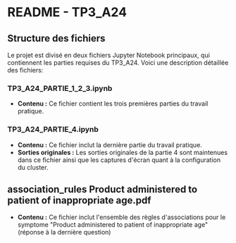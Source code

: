 # README - TP3_A24


## Structure des fichiers

Le projet est divisé en deux fichiers Jupyter Notebook principaux, qui contiennent les parties requises du TP3_A24. Voici une description détaillée des fichiers:

### TP3_A24_PARTIE_1_2_3.ipynb

- **Contenu :** Ce fichier contient les trois premières parties du travail pratique.


### TP3_A24_PARTIE_4.ipynb

- **Contenu :** Ce fichier inclut la dernière partie du travail pratique.
- **Sorties originales :** Les sorties originales de la partie 4 sont maintenues dans ce fichier ainsi que les captures d'écran quant à la configuration du cluster.

## association_rules Product administered to patient of inappropriate age.pdf
- **Contenu :** Ce fichier inclut l'ensemble des règles d'associations pour le symptome "Product administered to patient of inappropriate age" (réponse à la dernière question)
